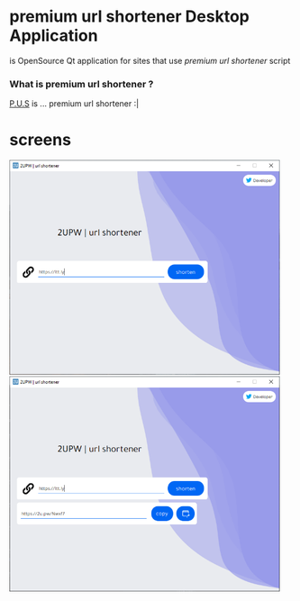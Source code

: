 # premium url shortener Desktop Application
is OpenSource Qt application for sites that use *premium url shortener* script

### What is premium url shortener ?
[P.U.S](https://codecanyon.net/item/premium-url-shortener/3688135) is ... premium url shortener :|


# screens
<p>
  <img src="./screens/Screenshot 2021-05-06 200618.png" width="480">
  <img src="./screens/Screenshot 2021-05-06 211846.png" width="480">
</p>

